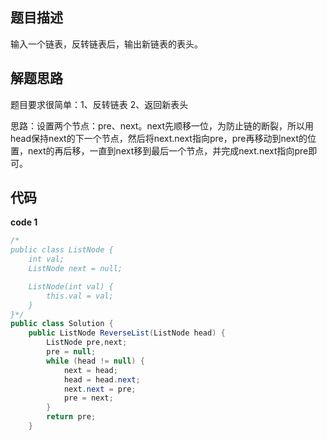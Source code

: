 ## 题目描述

输入一个链表，反转链表后，输出新链表的表头。

## 解题思路

题目要求很简单：1、反转链表 2、返回新表头

思路：设置两个节点：pre、next。next先顺移一位，为防止链的断裂，所以用head保持next的下一个节点，然后将next.next指向pre，pre再移动到next的位置，next的再后移，一直到next移到最后一个节点，并完成next.next指向pre即可。

## 代码

**code 1**

```java
/*
public class ListNode {
    int val;
    ListNode next = null;

    ListNode(int val) {
        this.val = val;
    }
}*/
public class Solution {
    public ListNode ReverseList(ListNode head) {
        ListNode pre,next;
        pre = null;
        while (head != null) {
            next = head;
            head = head.next;
            next.next = pre;
            pre = next;
        }
        return pre;
    }
```

